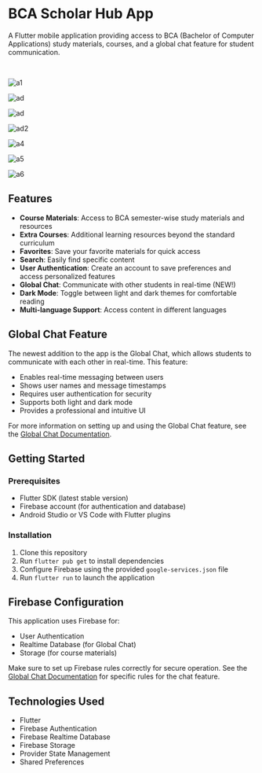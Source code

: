 # BCA Scholar Hub App

A Flutter mobile application providing access to BCA (Bachelor of Computer Applications) study materials, courses, and a global chat feature for student communication.

&nbsp;

![a1](https://github.com/user-attachments/assets/161a9c5d-a486-43d1-83c5-13050764efc9) &nbsp;

![ad](https://github.com/user-attachments/assets/79ac64e8-e7c5-424b-9f1e-f8ad4b945165)&nbsp;


![ad](https://github.com/user-attachments/assets/79ac64e8-e7c5-424b-9f1e-f8ad4b945165)&nbsp;


![ad2](https://github.com/user-attachments/assets/acd46319-4ea8-49f3-b9a3-0e8f72baef74)&nbsp;

![a4](https://github.com/user-attachments/assets/a3ec6790-1a35-4f28-814e-715b31e516e2) &nbsp;

![a5](https://github.com/user-attachments/assets/de5eb860-e62b-4507-b84b-43d07495b9a7) &nbsp;

![a6](https://github.com/user-attachments/assets/d7ba9046-2ea9-46e4-b3b9-b549909e944a) &nbsp;

## Features

- **Course Materials**: Access to BCA semester-wise study materials and resources
- **Extra Courses**: Additional learning resources beyond the standard curriculum
- **Favorites**: Save your favorite materials for quick access
- **Search**: Easily find specific content
- **User Authentication**: Create an account to save preferences and access personalized features
- **Global Chat**: Communicate with other students in real-time (NEW!)
- **Dark Mode**: Toggle between light and dark themes for comfortable reading
- **Multi-language Support**: Access content in different languages

## Global Chat Feature

The newest addition to the app is the Global Chat, which allows students to communicate with each other in real-time. This feature:

- Enables real-time messaging between users
- Shows user names and message timestamps
- Requires user authentication for security
- Supports both light and dark mode
- Provides a professional and intuitive UI

For more information on setting up and using the Global Chat feature, see the [Global Chat Documentation](GLOBAL_CHAT_DOCUMENTATION.md).

## Getting Started

### Prerequisites

- Flutter SDK (latest stable version)
- Firebase account (for authentication and database)
- Android Studio or VS Code with Flutter plugins

### Installation

1. Clone this repository
2. Run `flutter pub get` to install dependencies
3. Configure Firebase using the provided `google-services.json` file
4. Run `flutter run` to launch the application

## Firebase Configuration

This application uses Firebase for:

- User Authentication
- Realtime Database (for Global Chat)
- Storage (for course materials)

Make sure to set up Firebase rules correctly for secure operation. See the [Global Chat Documentation](GLOBAL_CHAT_DOCUMENTATION.md) for specific rules for the chat feature.

## Technologies Used

- Flutter
- Firebase Authentication
- Firebase Realtime Database
- Firebase Storage
- Provider State Management
- Shared Preferences
